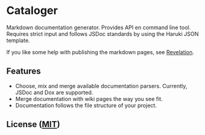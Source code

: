 # Cataloger

Markdown documentation generator. Provides API en command line tool. Requires
strict input and follows JSDoc standards by using the Haruki JSON template.

If you like some help with publishing the markdown pages, see [Revelation].

[Revelation]: https://github.com/Moveo/revelation

## Features

- Choose, mix and merge available documentation parsers. Currently, JSDoc and
  Dox are supported.
- Merge documentation with wiki pages the way you see fit.
- Documentation follows the file structure of your project.

## License ([MIT])

[MIT]: https://github.com/Moveo/cataloger/blob/master/LICENSE.md
